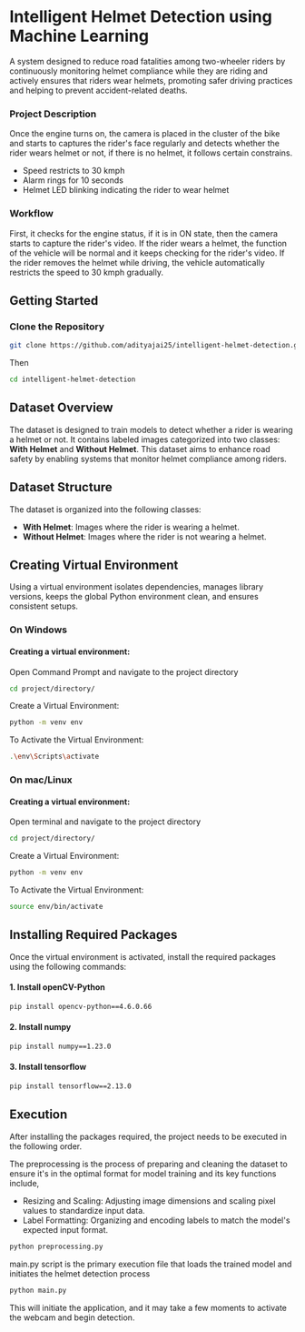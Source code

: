 
# Intelligent Helmet Detection using Machine Learning

A system designed to reduce road fatalities among two-wheeler riders by continuously monitoring helmet compliance while they are riding and actively ensures that riders wear helmets, promoting safer driving practices and helping to prevent accident-related deaths.


### Project Description

Once the engine turns on, the camera is placed in the cluster of the bike and starts to captures the rider's face regularly and detects whether the rider wears helmet or not, if there is no helmet, it follows certain constrains.

- Speed restricts to 30 kmph
- Alarm rings for 10 seconds
- Helmet LED blinking indicating the rider to wear helmet


### Workflow

First, it checks for the engine status, if it is in ON state, then the camera starts to capture the rider's video. If the rider wears a helmet, the function of the vehicle will be normal and it keeps checking for the rider's video. If the rider removes the helmet while driving, the vehicle automatically restricts the speed to 30 kmph gradually.


##  Getting Started

### Clone the Repository

```sh
git clone https://github.com/adityajai25/intelligent-helmet-detection.git
```
Then 

```sh
cd intelligent-helmet-detection
```


## Dataset Overview
The dataset is designed to train models to detect whether a rider is wearing a helmet or not. It contains labeled images categorized into two classes: **With Helmet** and **Without Helmet**. This dataset aims to enhance road safety by enabling systems that monitor helmet compliance among riders.

## Dataset Structure

The dataset is organized into the following classes:
- **With Helmet**: Images where the rider is wearing a helmet.
- **Without Helmet**: Images where the rider is not wearing a helmet.



## Creating Virtual Environment

Using a virtual environment isolates dependencies, manages library versions, keeps the global Python environment clean, and ensures consistent setups.

### On Windows

#### Creating a virtual environment:

Open Command Prompt and navigate to the project directory

```sh
cd project/directory/

```
Create a Virtual Environment:
```sh
python -m venv env
```
To Activate the Virtual Environment:

```sh
.\env\Scripts\activate
```

### On mac/Linux

#### Creating a virtual environment:
Open terminal and navigate to the project directory

```sh
cd project/directory/

```
Create a Virtual Environment:
```sh
python -m venv env
```
To Activate the Virtual Environment:

```sh
source env/bin/activate
```


## Installing Required Packages

Once the virtual environment is activated, install the required packages using the following commands:


#### 1. Install openCV-Python

```sh
pip install opencv-python==4.6.0.66
```
#### 2. Install numpy

```sh
pip install numpy==1.23.0
```

#### 3. Install tensorflow

```sh
pip install tensorflow==2.13.0
```


## Execution
After installing the packages required, the project needs to be executed in the following order.

The preprocessing is the process of preparing and cleaning the dataset to ensure it's in the optimal format for model training and its key functions include,

- Resizing and Scaling: 
    Adjusting image dimensions and scaling pixel values to standardize input data.
- Label Formatting: 
    Organizing and encoding labels to match the model's expected input format.

```sh
python preprocessing.py 
```

main.py script is the primary execution file that loads the trained model and initiates the helmet detection process

```sh
python main.py 
```


This will initiate the application, and it may take a few moments to activate the webcam and begin detection.
<!--- ## Authors

- [ADITYA J P](https://www.github.com/adityajai25)
- [PREMSAIKUMAR S](https://www.github.com/prem1507)
- [RISHI T](https://www.github.com/rishithayanidhi)
--->

